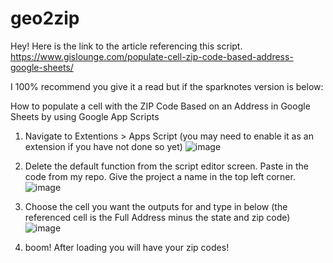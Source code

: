 # geo2zip
Hey! Here is the link to the article referencing this script. https://www.gislounge.com/populate-cell-zip-code-based-address-google-sheets/

I 100% recommend you give it a read but if the sparknotes version is below:

How to populate a cell with the ZIP Code Based on an Address in Google Sheets by using Google App Scripts

1) Navigate to Extentions > Apps Script (you may need to enable it as an extension if you have not done so yet)
![image](https://user-images.githubusercontent.com/57101880/216107863-0d52d453-7cf8-45f0-9151-3a114f92c221.png)

2) Delete the default function from the script editor screen. Paste in the code from my repo. Give the project a name in the top left corner.
![image](https://user-images.githubusercontent.com/57101880/216108245-8b3581ad-5114-4cd1-8eef-4cdd61186e40.png)

3) Choose the cell you want the outputs for and type in below (the referenced cell is the Full Address minus the state and zip code)
![image](https://user-images.githubusercontent.com/57101880/216108662-28c1e234-642b-4acd-ba87-b5becdac36a5.png)

4) boom! After loading you will have your zip codes!
